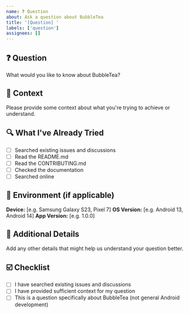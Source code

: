```yaml
---
name: ❓ Question
about: Ask a question about BubbleTea
title: '[Question] '
labels: ['question']
assignees: []
---
```


## ❓ Question
What would you like to know about BubbleTea?

## 📖 Context
Please provide some context about what you're trying to achieve or understand.

## 🔍 What I've Already Tried
- [ ] Searched existing issues and discussions
- [ ] Read the README.md
- [ ] Read the CONTRIBUTING.md
- [ ] Checked the documentation
- [ ] Searched online

## 📱 Environment (if applicable)
**Device:** [e.g. Samsung Galaxy S23, Pixel 7]
**OS Version:** [e.g. Android 13, Android 14]
**App Version:** [e.g. 1.0.0]

## 💭 Additional Details
Add any other details that might help us understand your question better.

## ☑️ Checklist
- [ ] I have searched existing issues and discussions
- [ ] I have provided sufficient context for my question
- [ ] This is a question specifically about BubbleTea (not general Android development)
